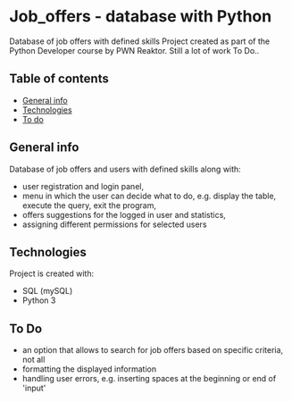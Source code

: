 # Job_offers - database with Python

Database of job offers with defined skills 
Project created as part of the Python Developer course by PWN Reaktor. 
Still a lot of work To Do..

## Table of contents
* [General info](#general-info)
* [Technologies](#technologies)
* [To do](#to-do)

## General info
Database of job offers and users with defined skills along with: 
- user registration and login panel,
- menu in which the user can decide what to do, e.g. display the table, execute the query, exit the program,
- offers suggestions for the logged in user and statistics,
- assigning different permissions for selected users
	
## Technologies
Project is created with:
* SQL (mySQL)
* Python 3

## To Do
* an option that allows to search for job offers based on specific criteria, not all
* formatting the displayed information
* handling user errors, e.g. inserting spaces at the beginning or end of 'input'